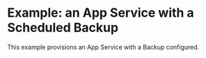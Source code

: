 # Example: an App Service with a Scheduled Backup

This example provisions an App Service with a Backup configured.

